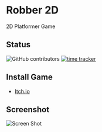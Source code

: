 # Robber 2D
2D Platformer Game
## Status
![GitHub contributors](https://img.shields.io/github/contributors/ElMoufid-Mohamed/Robber-2D-Windows)
[![time tracker](https://wakatime.com/badge/github/ElMoufid-Mohamed/Robber-2D-Windows.svg)](https://wakatime.com/badge/github/ElMoufid-Mohamed/Robber-2D-Windows)

## Install Game
* [Itch.io](https://elmoufidmohamed.itch.io/robber-2d)

## Screenshot
![Screen Shot](https://raw.githubusercontent.com/ElMoufid-Mohamed/Robber-2D-Windows/master/Robber%202D%20Windows/Content/ScreenShot.png?token=ALLM6ZVAB3OZDPVZ5V6GOMK6F54QE)
